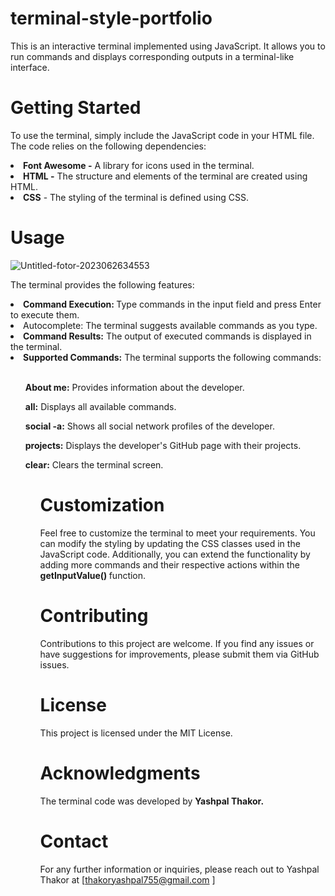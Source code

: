 # terminal-style-portfolio

This is an interactive terminal implemented using JavaScript. It allows you to run commands and displays corresponding outputs in a terminal-like interface.

# Getting Started

To use the terminal, simply include the JavaScript code in your HTML file. The code relies on the following dependencies:

<li><b>Font Awesome -</b> A library for icons used in the terminal.</b>
<li><b>HTML -</b> The structure and elements of the terminal are created using HTML.</li>
<li><b>CSS</b> - The styling of the terminal is defined using CSS.</li>

# Usage

![Untitled-fotor-2023062634553](https://github.com/Thakor-Yashpal/terminal-style-portfolio-page/assets/75574310/bff1019e-93d9-41bc-99a9-fbafd1de418f)

The terminal provides the following features:

<li><b>Command Execution: </b>Type commands in the input field and press Enter to execute them.</li>

<li><b></b>Autocomplete:</b> The terminal suggests available commands as you type.</li>

<li><b>Command Results:</b> The output of executed commands is displayed in the terminal.</li>

<li><b>Supported Commands:</b> The terminal supports the following commands: </li> </br>

<ol><b> About me:</b> Provides information about the developer.</ol>
<ol><b>all:</b> Displays all available commands.</ol>
<ol><b>social -a:</b> Shows all social network profiles of the developer.</ol>
<ol><b>projects:</b> Displays the developer's GitHub page with their projects.</ol>
<ol><b>clear:</b> Clears the terminal screen.<ol>

# Customization

Feel free to customize the terminal to meet your requirements. You can modify the styling by updating the CSS classes used in the JavaScript code. Additionally, you can extend the functionality by adding more commands and their respective actions within the <b>getInputValue() </b>function.

 # Contributing

Contributions to this project are welcome. If you find any issues or have suggestions for improvements, please submit them via GitHub issues.

# License

This project is licensed under the MIT License.

# Acknowledgments

The terminal code was developed by <b> Yashpal Thakor.</b>

# Contact

For any further information or inquiries, please reach out to Yashpal Thakor at [thakoryashpal755@gmail.com ] 

